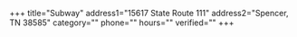 +++
title="Subway"
address1="15617 State Route 111"
address2="Spencer, TN 38585"
category=""
phone=""
hours=""
verified=""
+++
